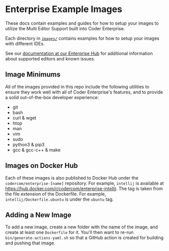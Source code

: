 # Enterprise Example Images

These docs contain examples and guides for how to setup your images to utilize
the Multi Editor Support built into Coder Enterprise.

Each directory in [`images/`](./images) contains examples for how to setup your images
with different IDEs.

See our [documentation at our Enterprise Hub](https://enterprise.coder.com/docs/multi-editor) for additional information
about supported editors and known issues.

## Image Minimums

All of the images provided in this repo include the following utilities to ensure they work well
with all of Coder Enterprise's features, and to provide a solid out-of-the-box developer experience:

* git
* bash
* curl & wget
* htop
* man
* vim
* sudo
* python3 & pip3
* gcc & gcc-c++ & make

## Images on Docker Hub

Each of these images is also published to Docker Hub under the `codercom/enterprise-[name]`
repository. For example, `intellij` is available at https://hub.docker.com/r/codercom/enterprise-intellij.
The tag is taken from the file extension of the Dockerfile. For example, `intellij/Dockerfile.ubuntu`
is under the `ubuntu` tag.

## Adding a New Image

To add a new image, create a new folder with the name of the image, and create at least one `Dockerfile`
for it. You'll then want to re-run `bin/generate-actions-yaml.sh` so that a GitHub action is created for
building and pushing that image.

